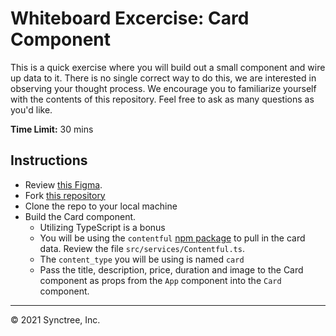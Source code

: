 # Whiteboard Excercise: Card Component

This is a quick exercise where you will build out a small component and wire up data to it. There is no single correct way to do this, we are interested in observing your thought process. We encourage you to familiarize yourself with the contents of this repository. Feel free to ask as 
many questions as you'd like.

**Time Limit:** 30 mins

## Instructions
* Review [this Figma](https://www.figma.com/file/MwKAhDyAwH8kcQiX7MFIwj/Course-Card?node-id=0%3A1).
* Fork [this repository](https://github.com/synctree/card-component)
* Clone the repo to your local machine
* Build the Card component. 
    * Utilizing TypeScript is a bonus
    * You will be using the `contentful` [npm package](https://www.npmjs.com/package/contentful) to pull in the card data. Review the file `src/services/Contentful.ts`.
    * The `content_type` you will be using is named `card`
    * Pass the title, description, price, duration and image to the Card component as props from the `App` component into the `Card` component.


------
&copy; 2021 Synctree, Inc.
